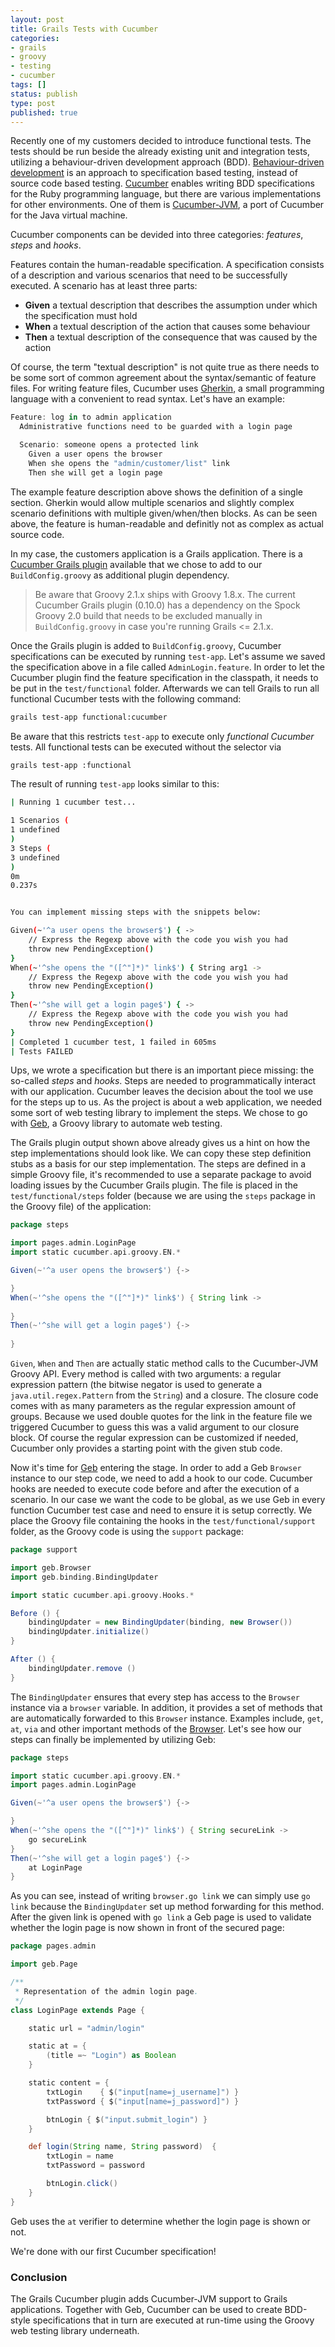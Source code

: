 ```yaml
---
layout: post
title: Grails Tests with Cucumber
categories:
- grails
- groovy
- testing
- cucumber
tags: []
status: publish
type: post
published: true
---
```

Recently one of my customers decided to introduce functional tests. The tests should be run beside the already existing unit and integration tests, utilizing a behaviour-driven development approach (BDD). 
[Behaviour-driven development](http://en.wikipedia.org/wiki/Behavior-driven_development) is an approach to specification based testing, instead of source code based testing. [Cucumber](http://cukes.info) enables writing BDD specifications for the Ruby programming language, but there are various implementations for other environments. One of them is [Cucumber-JVM](https://github.com/cucumber/cucumber-jvm), a port of Cucumber for the Java virtual machine.

Cucumber components can be devided into three categories: 
_features_, _steps_ and _hooks_. 

Features contain the human-readable specification. A specification consists of a description and various scenarios that need to be successfully executed. A scenario has at least three parts:

- **Given** 
a textual description that describes the assumption under which the specification must hold
- **When** 
a textual description of the action that causes some behaviour
- **Then** 
a textual description of the consequence that was caused by the action

Of course, the term "textual description" is not quite true as there needs to be some sort of common agreement about the syntax/semantic of feature files. For writing feature files, Cucumber uses [Gherkin](http://cukes.info/gherkin.html), a small programming language with a convenient to read syntax. Let's have an example:

```groovy
Feature: log in to admin application
  Administrative functions need to be guarded with a login page

  Scenario: someone opens a protected link
    Given a user opens the browser
    When she opens the "admin/customer/list" link
    Then she will get a login page
```

The example feature description above shows the definition of a single section. Gherkin would allow multiple scenarios and slightly complex scenario definitions with multiple given/when/then blocks. As can be seen above, the feature is human-readable and definitly not as complex as actual source code.

In my case, the customers application is a Grails application. There is a [Cucumber Grails plugin](http://grails.org/plugin/cucumber) available that we chose to add to our `BuildConfig.groovy` as additional plugin dependency.

> Be aware that Groovy 2.1.x ships with Groovy 1.8.x. The current Cucumber Grails plugin (0.10.0) has a dependency on the Spock Groovy 2.0 build that needs to be excluded manually in `BuildConfig.groovy` in case you're running Grails <= 2.1.x.

Once the Grails plugin is added to `BuildConfig.groovy`, Cucumber specifications can be executed by running `test-app`. Let's assume we saved the specification above in a file called `AdminLogin.feature`. In order to let the Cucumber plugin find the feature specification in the classpath, it needs to be put in the `test/functional` folder. Afterwards we can tell Grails to run all functional Cucumber tests with the following command:

```bash
grails test-app functional:cucumber
```

Be aware that this restricts `test-app` to execute only _functional Cucumber_ tests. All functional tests can be executed without the selector via 

```bash
grails test-app :functional
```

The result of running `test-app` looks similar to this:

```bash
| Running 1 cucumber test...

1 Scenarios (
1 undefined
)
3 Steps (
3 undefined
)
0m
0.237s


You can implement missing steps with the snippets below:

Given(~'^a user opens the browser$') { ->
    // Express the Regexp above with the code you wish you had
    throw new PendingException()
}
When(~'^she opens the "([^"]*)" link$') { String arg1 ->
    // Express the Regexp above with the code you wish you had
    throw new PendingException()
}
Then(~'^she will get a login page$') { ->
    // Express the Regexp above with the code you wish you had
    throw new PendingException()
}
| Completed 1 cucumber test, 1 failed in 605ms
| Tests FAILED
```

Ups, we wrote a specification but there is an important piece missing: the so-called _steps_ and _hooks_. Steps are needed to programmatically interact with our application. Cucumber leaves the decision about the tool we use for the steps up to us. As the project is about a web application, we needed some sort of web testing library to implement the steps. We chose to go with [Geb](http://gebish.org), a Groovy library to automate web testing. 

The Grails plugin output shown above already gives us a hint on how the step implementations should look like. We can copy these step definition stubs as a basis for our step implementation. The steps are defined in a simple Groovy file, it's recommended to use a separate package to avoid loading issues by the Cucumber Grails plugin. The file is placed in the `test/functional/steps` folder (because we are using the `steps` package in the Groovy file) of the application:

```groovy
package steps

import pages.admin.LoginPage
import static cucumber.api.groovy.EN.*

Given(~'^a user opens the browser$') {->

}
When(~'^she opens the "([^"]*)" link$') { String link ->
    
}
Then(~'^she will get a login page$') {->
    
}
```

`Given`, `When` and `Then` are actually static method calls to the Cucumber-JVM Groovy API. Every method is called with two arguments: a regular expression pattern (the bitwise negator is used to generate a `java.util.regex.Pattern` from the `String`) and a closure. The closure code comes with as many parameters as the regular expression amount of groups. Because we used double quotes for the link in the feature file we triggered Cucumber to guess this was a valid argument to our closure block. Of course the regular expression can be customized if needed, Cucumber only provides a starting point with the given stub code.

Now it's time for [Geb](http://gebish.org) entering the stage. In order to add a Geb `Browser` instance to our step code, we need to add a hook to our code. Cucumber hooks are needed to execute code before and after the execution of a scenario. In our case we want the code to be global, as we use Geb in every function Cucumber test case and need to ensure it is setup correctly. We place the Groovy file containing the hooks in the `test/functional/support` folder, as the Groovy code is using the `support` package:

```groovy
package support

import geb.Browser
import geb.binding.BindingUpdater

import static cucumber.api.groovy.Hooks.*

Before () {
    bindingUpdater = new BindingUpdater(binding, new Browser())
    bindingUpdater.initialize()
}

After () {
    bindingUpdater.remove ()
}
```

The `BindingUpdater` ensures that every step has access to the `Browser` instance via a `browser` variable. In addition, it provides a set of methods that are automatically forwarded to this `Browser` instance. Examples include, `get`, `at`, `via` and other important methods of the [Browser](http://www.gebish.org/manual/current/browser.html#the_browser). Let's see how our steps can finally be implemented by utilizing Geb:

```groovy
package steps

import static cucumber.api.groovy.EN.*
import pages.admin.LoginPage

Given(~'^a user opens the browser$') {->

}
When(~'^she opens the "([^"]*)" link$') { String secureLink ->
    go secureLink
}
Then(~'^she will get a login page$') {->
    at LoginPage
}
```

As you can see, instead of writing `browser.go link` we can simply use `go link` because the `BindingUpdater` set up method forwarding for this method. After the given link is opened with `go link` a Geb page is used to validate whether the login page is now shown in front of the secured page:

```groovy
package pages.admin

import geb.Page

/**
 * Representation of the admin login page.
 */
class LoginPage extends Page {

    static url = "admin/login"

    static at = {
        (title =~ "Login") as Boolean
    }

    static content = {
        txtLogin    { $("input[name=j_username]") }
        txtPassword { $("input[name=j_password]") }

        btnLogin { $("input.submit_login") }
    }

    def login(String name, String password)  {
        txtLogin = name
        txtPassword = password

        btnLogin.click()
    }
}
```

Geb uses the `at` verifier to determine whether the login page is shown or not. 

We're done with our first Cucumber specification!

### Conclusion

The Grails Cucumber plugin adds Cucumber-JVM support to Grails applications. Together with Geb, Cucumber can be used to create BDD-style specifications that in turn are executed at run-time using the Groovy web testing library underneath.



